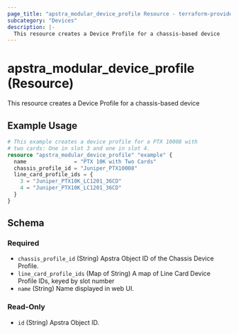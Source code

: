 ```yaml
---
page_title: "apstra_modular_device_profile Resource - terraform-provider-apstra"
subcategory: "Devices"
description: |-
  This resource creates a Device Profile for a chassis-based device
---
```


# apstra_modular_device_profile (Resource)

This resource creates a Device Profile for a chassis-based device


## Example Usage

```terraform
# This example creates a device profile for a PTX 10008 with
# two cards: One in slot 3 and one in slot 4.
resource "apstra_modular_device_profile" "example" {
  name               = "PTX 10K with Two Cards"
  chassis_profile_id = "Juniper_PTX10008"
  line_card_profile_ids = {
    3 = "Juniper_PTX10K_LC1201_36CD"
    4 = "Juniper_PTX10K_LC1201_36CD"
  }
}
```

<!-- schema generated by tfplugindocs -->
## Schema

### Required

- `chassis_profile_id` (String) Apstra Object ID of the Chassis Device Profile.
- `line_card_profile_ids` (Map of String) A map of Line Card Device Profile IDs, keyed by slot number
- `name` (String) Name displayed in web UI.

### Read-Only

- `id` (String) Apstra Object ID.



